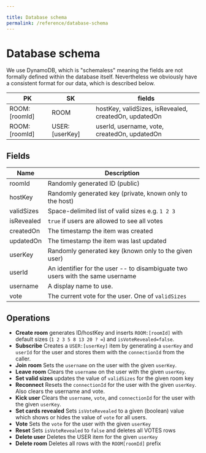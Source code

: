 ```yaml
---

title: Database schema
permalink: /reference/database-schema
---
```


# Database schema

We use DynamoDB, which is "schemaless" meaning the fields are not formally defined within the database itself. Nevertheless we obviously have a consistent format for our data, which is described below.

| PK            | SK             | fields                                                |
| ------------- | -------------- | ----------------------------------------------------- |
| ROOM:[roomId] | ROOM           | hostKey, validSizes, isRevealed, createdOn, updatedOn |
| ROOM:[roomId] | USER:[userKey] | userId, username, vote, createdOn, updatedOn          |

## Fields

| Name       | Description                                                                    |
| ---------- | ------------------------------------------------------------------------------ |
| roomId     | Randomly generated ID (public)                                                 |
| hostKey    | Randomly generated key (private, known only to the host)                       |
| validSizes | Space-delimited list of valid sizes e.g. `1 2 3`                               |
| isRevealed | `true` if users are allowed to see all votes                                   |
| createdOn  | The timestamp the item was created                                             |
| updatedOn  | The timestamp the item was last updated                                        |
| userKey    | Randomly generated key (known only to the given user)                          |
| userId     | An identifier for the user -- to disambiguate two users with the same username |
| username   | A display name to use.                                                         |
| vote       | The current vote for the user. One of `validSizes`                             |

## Operations

- **Create room** generates ID/hostKey and inserts `ROOM:[roomId]` with default sizes (`1 2 3 5 8 13 20 ? ∞`) and `isVoteRevealed=false`.
- **Subscribe** Creates a `USER:[userKey]` item by generating a `userKey` and `userId` for the user and stores them with the `connectionId` from the caller.
- **Join room** Sets the `username` on the user with the given `userKey`.
- **Leave room** Clears the `username` on the user with the given `userKey`.
- **Set valid sizes** updates the value of `validSizes` for the given room key
- **Reconnect** Resets the `connectionId` for the user with the given `userKey`. Also clears the username and vote.
- **Kick user** Clears the `username`, `vote`, and `connectionId` for the user with the given `userKey`.
- **Set cards revealed** Sets `isVoteRevealed` to a given (boolean) value which shows or hides the value of `vote` for all users.
- **Vote** Sets the `vote` for the user with the given `userKey`
- **Reset** Sets `isVoteRevealed` to `false` and deletes all VOTES rows
- **Delete user** Deletes the USER item for the given `userKey`
- **Delete room** Deletes all rows with the `ROOM[roomId]` prefix
